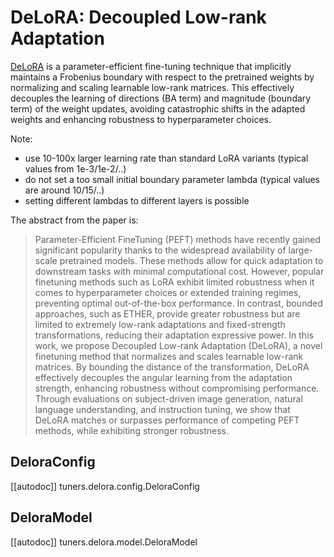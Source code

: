 <!--Copyright 2025 The HuggingFace Team. All rights reserved.

Licensed under the Apache License, Version 2.0 (the "License"); you may not use this file except in compliance with
the License. You may obtain a copy of the License at

http://www.apache.org/licenses/LICENSE-2.0

Unless required by applicable law or agreed to in writing, software distributed under the License is distributed on
an "AS IS" BASIS, WITHOUT WARRANTIES OR CONDITIONS OF ANY KIND, either express or implied. See the License for the
specific language governing permissions and limitations under the License.

⚠️ Note that this file is in Markdown but contain specific syntax for our doc-builder (similar to MDX) that may not be
rendered properly in your Markdown viewer.

-->

# DeLoRA: Decoupled Low-rank Adaptation
[DeLoRA](https://huggingface.co/papers/2503.18225) is a parameter-efficient fine-tuning technique that implicitly maintains a Frobenius boundary with respect to the pretrained weights by normalizing and scaling learnable low-rank matrices. This effectively decouples the learning of directions (BA term) and magnitude (boundary term) of the weight updates, avoiding catastrophic shifts in the adapted weights and enhancing robustness to hyperparameter choices.

Note:
- use 10-100x larger learning rate than standard LoRA variants (typical values from 1e-3/1e-2/..)
- do not set a too small initial boundary parameter lambda (typical values are around 10/15/..)
- setting different lambdas to different layers is possible

The abstract from the paper is:

> Parameter-Efficient FineTuning (PEFT) methods have recently gained significant popularity thanks to the widespread availability of large-scale pretrained models. These methods allow for quick adaptation to downstream tasks with minimal computational cost. However, popular finetuning methods such as LoRA exhibit limited robustness when it comes to hyperparameter choices or extended training regimes, preventing optimal out-of-the-box performance. In contrast, bounded approaches, such as ETHER, provide greater robustness but are limited to extremely low-rank adaptations and fixed-strength transformations, reducing their adaptation expressive power. In this work, we propose Decoupled Low-rank Adaptation (DeLoRA), a novel finetuning method that normalizes and scales learnable low-rank matrices. By bounding the distance of the transformation, DeLoRA effectively decouples the angular learning from the adaptation strength, enhancing robustness without compromising performance. Through evaluations on subject-driven image generation, natural language understanding, and instruction tuning, we show that DeLoRA matches or surpasses performance of competing PEFT methods, while exhibiting stronger robustness. 

## DeloraConfig

[[autodoc]] tuners.delora.config.DeloraConfig

## DeloraModel

[[autodoc]] tuners.delora.model.DeloraModel
